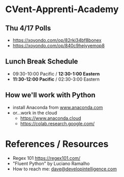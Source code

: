 # CVent-Apprenti-Academy

## Thu 4/17 Polls
* https://xoyondo.com/op/82rki34bf8bonex
* https://xoyondo.com/op/840c9hejyyemop8

## Lunch Break Schedule
* 09:30-10:00 Pacific / __12:30-1:00 Eastern__
* __11:30-12:00 Pacific__ / 02:30-3:00 Eastern

## How we'll work with Python
* install Anaconda from www.anaconda.com
* or...work in the cloud
  * https://www.anaconda.cloud
  * https://colab.research.google.com/

# References / Resources
* Regex 101 https://regex101.com/
* "Fluent Python" by Luciano Ramalho
* How to reach me: dave@developintelligence.com
